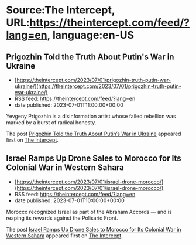 # Source:The Intercept, URL:https://theintercept.com/feed/?lang=en, language:en-US

## Prigozhin Told the Truth About Putin's War in Ukraine
 - [https://theintercept.com/2023/07/01/prigozhin-truth-putin-war-ukraine/](https://theintercept.com/2023/07/01/prigozhin-truth-putin-war-ukraine/)
 - RSS feed: https://theintercept.com/feed/?lang=en
 - date published: 2023-07-01T11:00:00+00:00

<p>Yevgeny Prigozhin is a disinformation artist whose failed rebellion was marked by a burst of radical honesty. </p>
<p>The post <a href="https://theintercept.com/2023/07/01/prigozhin-truth-putin-war-ukraine/" rel="nofollow">Prigozhin Told the Truth About Putin&#8217;s War in Ukraine</a> appeared first on <a href="https://theintercept.com" rel="nofollow">The Intercept</a>.</p>

## Israel Ramps Up Drone Sales to Morocco for Its Colonial War in Western Sahara
 - [https://theintercept.com/2023/07/01/israel-drone-morocco/](https://theintercept.com/2023/07/01/israel-drone-morocco/)
 - RSS feed: https://theintercept.com/feed/?lang=en
 - date published: 2023-07-01T10:00:00+00:00

<p>Morocco recognized Israel as part of the Abraham Accords — and is reaping its rewards against the Polisario Front.</p>
<p>The post <a href="https://theintercept.com/2023/07/01/israel-drone-morocco/" rel="nofollow">Israel Ramps Up Drone Sales to Morocco for Its Colonial War in Western Sahara</a> appeared first on <a href="https://theintercept.com" rel="nofollow">The Intercept</a>.</p>

